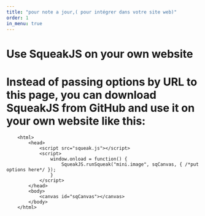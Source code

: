 ```yaml
---
title: "pour note a jour,( pour intégrer dans votre site web)"
order: 1
in_menu: true
---
```

# Use SqueakJS on your own website
# Instead of passing options by URL to this page, you can download SqueakJS from GitHub and use it on your own website like this:

        <html>
            <head>
                <script src="squeak.js"></script>
                <script>
                    window.onload = function() {
                        SqueakJS.runSqueak("mini.image", sqCanvas, { /*put options here*/ });
                    }
                </script>
            </head>
            <body>
                <canvas id="sqCanvas"></canvas>
            </body>
        </html> 
